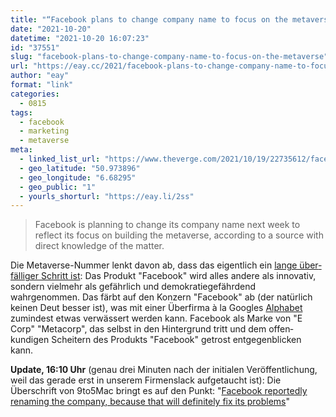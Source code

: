```yaml
---
title: "“Facebook plans to change company name to focus on the metaverse”"
date: "2021-10-20"
datetime: "2021-10-20 16:07:23"
id: "37551"
slug: "facebook-plans-to-change-company-name-to-focus-on-the-metaverse"
url: "https://eay.cc/2021/facebook-plans-to-change-company-name-to-focus-on-the-metaverse/"
author: "eay"
format: "link"
categories:
  - 0815
tags:
  - facebook
  - marketing
  - metaverse
meta:
  - linked_list_url: "https://www.theverge.com/2021/10/19/22735612/facebook-change-company-name-metaverse"
  - geo_latitude: "50.973896"
  - geo_longitude: "6.68295"
  - geo_public: "1"
  - yourls_shorturl: "https://eay.li/2ss"
---
```


> Facebook is planning to change its company name next week to reflect its focus on building the metaverse, according to a source with direct knowledge of the matter.

Die Metaverse-Nummer lenkt davon ab, dass das eigentlich ein [lange über­fälliger Schritt ist](https://eay.cc/2019/porsche-by-vw/): Das Produkt "Facebook" wird alles andere als innovativ, sondern vielmehr als gefährlich und demokratie­gefährdend wahrgenommen. Das färbt auf den Konzern "Facebook" ab (der natürlich keinen Deut besser ist), was mit einer Überfirma à la Googles [Alphabet](https://de.wikipedia.org/wiki/Alphabet_Inc.) zumindest etwas verwässert werden kann. Facebook als Marke von "E Corp" "Metacorp", das selbst in den Hintergrund tritt und dem offen­kundigen Scheitern des Produkts "Facebook" getrost entgegen­blicken kann.

**Update, 16:10 Uhr** (genau drei Minuten nach der initialen Veröffentlichung, weil das gerade erst in unserem Firmenslack aufgetaucht ist): Die Überschrift von 9to5Mac bringt es auf den Punkt: "[Facebook reportedly renaming the company, because that will definitely fix its problems](https://9to5mac.com/2021/10/19/facebook-reportedly-renaming-the-company-because-that-will-definitely-fix-its-problems/)"
